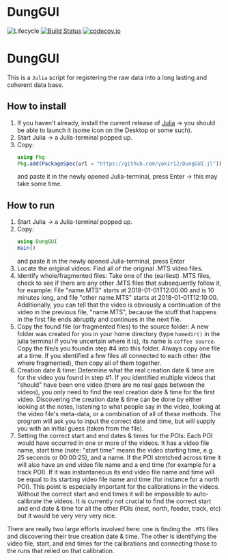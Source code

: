 # DungGUI

![Lifecycle](https://img.shields.io/badge/lifecycle-experimental-orange.svg)<!--
![Lifecycle](https://img.shields.io/badge/lifecycle-maturing-blue.svg)
![Lifecycle](https://img.shields.io/badge/lifecycle-stable-green.svg)
![Lifecycle](https://img.shields.io/badge/lifecycle-retired-orange.svg)
![Lifecycle](https://img.shields.io/badge/lifecycle-archived-red.svg)
![Lifecycle](https://img.shields.io/badge/lifecycle-dormant-blue.svg) -->
[![Build Status](https://travis-ci.org/yakir12/DungGUI.jl.svg?branch=master)](https://travis-ci.org/yakir12/DungGUI.jl)
[![codecov.io](http://codecov.io/github/yakir12/DungGUI.jl/coverage.svg?branch=master)](http://codecov.io/github/yakir12/DungGUI.jl?branch=master)

# DungGUI
This is a `Julia` script for registering the raw data into a long lasting and coherent data base. 

## How to install
1. If you haven't already, install the current release of [Julia](https://julialang.org/downloads/) -> you should be able to launch it (some icon on the Desktop or some such).
2. Start Julia -> a Julia-terminal popped up.
3. Copy: 
   ```julia
   using Pkg
   Pkg.add(PackageSpec(url = "https://github.com/yakir12/DungGUI.jl"))
   ```
   and paste it in the newly opened Julia-terminal, press Enter -> this may take some time.

## How to run

1. Start Julia -> a Julia-terminal popped up.
2. Copy: 
   ```julia
   using DungGUI
   main()
   ```
   and paste it in the newly opened Julia-terminal, press Enter
3. Locate the original videos: Find all of the original .MTS video files.
4. Identify whole/fragmented files: Take one of the (earliest) .MTS files, check to see if there are any other .MTS files that subsequently follow it, for example:
    File "name.MTS" starts at 2018-01-01T12:00:00 and is 10 minutes long, and file "other name.MTS" starts at 2018-01-01T12:10:00. Additionally, you can tell that the video is obviously a continuation of the video in the previous file, "name.MTS", because the stuff that happens in the first file ends abruptly and continues in the next file.
5. Copy the found file (or fragmented files) to the source folder: A new folder was created for you in your home directory (type `homedir()` in the julia terminal if you're uncertain where it is), its name is `coffee source`. Copy the file/s you foundin step #4 into this folder. Always copy one file at a time. If you identified a few files all connected to each other (the where fragmented), then copy all of them together.
6. Creation date & time: Determine what the real creation date & time are for the video you found in step #1. If you identified multiple videos that "should" have been one video (there are no real gaps between the videos), you only need to find the real creation date & time for the first video. Discovering the creation date & time can be done by either looking at the notes, listening to what people say in the video, looking at the video file's meta-data, or a combination of all of these methods. The program will ask you to input the correct date and time, but will supply you with an initial guess (taken from the file).
7. Setting the correct start and end dates & times for the POIs: Each POI would have occurred in one or more of the videos. It has a video file name, start time (note: "start time" means the video starting time, e.g. 25 seconds or 00:00:25), and a name. If the POI stretched across time it will also have an end video file name and a end time (for example for a track POI). If it was instantaneous its end video file name and time will be equal to its starting video file name and time (for instance for a north POI). This point is especially important for the calibrations in the videos. Without the correct start and end times it will be impossible to auto-calibrate the videos. It is currently not crucial to find the correct start and end date & time for all the other POIs (nest, north, feeder, track, etc) but it would be very very very nice.

There are really two large efforts involved here: one is finding the `.MTS` files and discovering their true creation date & time. The other is identifying the video file, start, and end times for the calibrations and connecting those to the runs that relied on that calibration. 
